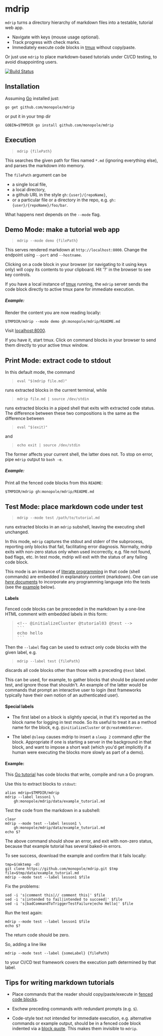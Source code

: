 # mdrip

[fenced code blocks]: https://help.github.com/articles/creating-and-highlighting-code-blocks/#fenced-code-blocks
[travis-mdrip]: https://travis-ci.org/monopole/mdrip
[tmux]: https://github.com/tmux/tmux/wiki

`mdrip` turns a directory hierarchy of markdown files into a testable, tutorial web app.

* Navigate with keys (mouse usage optional).
* Track progress with check marks.
* Immediately execute code blocks in [tmux] without copy/paste.

Or just use `mdrip` to place markdown-based tutorials under CI/CD testing,
to avoid disappointing users.


[![Build Status](https://travis-ci.org/monopole/mdrip.svg?branch=master)](https://travis-ci.org/monopole/mdrip)


## Installation

Assuming [Go](https://golang.org/dl) installed just:

```
go get github.com/monopole/mdrip
```

or put it in your tmp dir
```
GOBIN=$TMPDIR go install github.com/monopole/mdrip
```

## Execution

> `mdrip {filePath}`

This searches the given path for files named
`*.md` (ignoring everything else), and parses
the markdown into memory.

The `filePath` argument can be

* a single local file,
* a local directory,
* a github URL in the style `gh:{user}/{repoName}`,
* or a particular file or a directory in the repo, e.g. `gh:{user}/{repoName}/foo/bar`.

What happens next depends on the `--mode` flag.

## Demo Mode: make a tutorial web app

> `mdrip --mode demo {filePath}`

This serves rendered markdown at
`http://localhost:8000`.  Change the endpoint using
`--port` and `--hostname`.

Clicking on a code block in your browser (or navigating
to it using keys only) will copy its contents to
your clipboard.  Hit '?' in the browser to see key controls.

If you have a local instance of [tmux]
running, the `mdrip` server sends the code
block directly to active tmux
pane for immediate execution.

##### Example:

Render the content you are now reading locally:
```
$TMPDIR/mdrip --mode demo gh:monopole/mdrip/README.md
```

Visit [localhost:8000](http://localhost:8000).

If you have it, start tmux.  Click on command
blocks in your browser to send them directly
to your active tmux window.


## Print Mode: extract code to stdout

In this default mode, the command

> `eval "$(mdrip file.md)"`

runs extracted blocks in the current
terminal, while

> `mdrip file.md | source /dev/stdin`

runs extracted blocks in a piped shell that exits with
extracted code status.  The difference between these
two compositions is the same as the difference between

> `eval "$(exit)"`

and

> `echo exit | source /dev/stdin`

The former affects your current shell, the latter does
not.  To stop on error, pipe `mdrip` output to `bash
-e`.

##### Example:

Print all the fenced code blocks from this `README`:

```
$TMPDIR/mdrip gh:monopole/mdrip/README.md
```

## Test Mode: place markdown code under test

> `mdrip --mode test /path/to/tutorial.md`

runs extracted blocks in an `mdrip` subshell,
leaving the executing shell unchanged.

In this mode, `mdrip` captures the stdout and stderr of
the subprocess, reporting only blocks that fail,
facilitating error diagnosis.  Normally, mdrip exits
with non-zero status only when used incorrectly,
e.g. file not found, bad flags, etc.  In test mode,
mdrip will exit with the status of any failing code
block.

[literate programming]: http://en.wikipedia.org/wiki/Literate_programming
[_here_ documents]: http://tldp.org/LDP/abs/html/here-docs.html

This mode is an instance of [literate programming] in
that code (shell commands) are embedded in explanatory
content (markdown).  One can use [_here_ documents] to
incorporate any programming language into the tests
(see the [example](#example) below).

#### Labels

Fenced code blocks can be preceeded in the markdown by
a one-line HTML comment with embedded labels in this form:

<blockquote>
<pre>
&lt;&#33;-- @initializeCluster @tutorial03 @test --&gt;
&#96;&#96;&#96;
echo hello
&#96;&#96;&#96;
</pre>
</blockquote>

Then the `--label` flag can be used to extract only
code blocks with the given label, e.g.

> `mdrip --label test {filePath}`

discards all code blocks other than those with a
preceding `@test` label.

This can be used, for example, to gather blocks that
should be placed under test, and ignore those that
shouldn't.  An example of the latter would be commands
that prompt an interactive user to login (test
frameworks typically have their own notion of an
authenticated user).

#### Special labels

 * The first label on a block is slightly special, in
   that it's reported as the block name for logging in
   test mode.  So its useful to treat it as a method
   name for the block, e.g. `@initializeCluster` or
   `@createWebServer`.

 * The label `@sleep` causes mdrip to insert a `sleep
   2` command _after_ the block.  Appropriate if one is
   starting a server in the background in that block,
   and want to impose a short wait (which you'd get
   implicitly if a human were executing the blocks more
   slowly as part of a demo).


#### Example:

[Go tutorial]: https://github.com/monopole/mdrip/blob/master/data/example_tutorial.md
[raw-example]: https://raw.githubusercontent.com/monopole/mdrip/master/data/example_tutorial.md

This [Go tutorial] has code blocks that write, compile
and run a Go program.

Use this to extract blocks to `stdout`:

```
alias mdrip=$TMPDIR/mdrip
mdrip --label lesson1 \
    gh:monopole/mdrip/data/example_tutorial.md
```

Test the code from the markdown in a subshell:
```
clear
mdrip --mode test --label lesson1 \
    gh:monopole/mdrip/data/example_tutorial.md
echo $?
```

The above command should show an error, and exit with non-zero status,
because that example tutorial has several baked-in errors.

To see success, download the example and confirm
that it fails locally:
```
tmp=$(mktemp -d)
git clone https://github.com/monopole/mdrip.git $tmp
file=$tmp/data/example_tutorial.md
mdrip --mode test --label lesson1 $file
```

Fix the problems:
```
sed -i 's|comment this|// comment this|' $file
sed -i 's|intended to fail|intended to succeed|' $file
sed -i 's|badCommandToTriggerTestFailure|echo Hello|' $file
```

Run the test again:
```
mdrip --mode test --label lesson1 $file
echo $?
```

The return code should be zero.


So, adding a line like

```
mdrip --mode test --label {someLabel} {filePath}
```
to your CI/CD test framework covers
the execution path determined by that label.


## Tips for writing markdown tutorials

[fenced code blocks]: https://help.github.com/articles/creating-and-highlighting-code-blocks/#fenced-code-blocks
[block quote]: https://github.github.com/gfm/#block-quotes

 * Place commands that the reader should copy/paste/execute in
   [fenced code blocks].

 * Eschew preceding commands with redundant prompts (e.g. `$`).

 * Code-style text not intended for immediate execution, e.g. alternative
   commands or example output, should be in a fenced code block indented via a
   [block quote].  This makes them invisible to `mdrip`.
